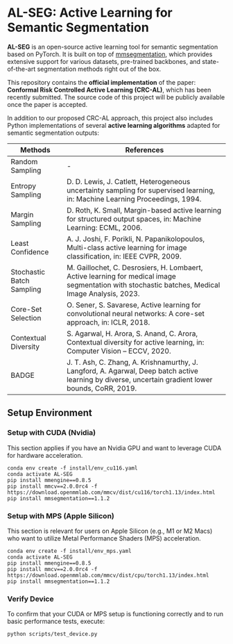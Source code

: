 # AL-SEG: Active Learning for Semantic Segmentation #

**AL-SEG** is an open-source active learning tool for semantic segmentation based on PyTorch. It is built on top of [mmsegmentation](https://github.com/open-mmlab/mmsegmentation), which provides extensive support for various datasets, pre-trained backbones, and state-of-the-art segmentation methods right out of the box.

This repository contains the **official implementation** of the paper:
**Conformal Risk Controlled Active Learning (CRC-AL)**, which has been recently submitted. The source code of this project will be publicly available once the paper is accepted.

In addition to our proposed CRC-AL approach, this project also includes Python implementations of several **active learning algorithms** adapted for semantic segmentation outputs:

| Methods                   | References                                                                                                                                          |
|---------------------------|-----------------------------------------------------------------------------------------------------------------------------------------------------|
| Random Sampling           | -                                                                                                                                                   |
| Entropy Sampling          | D. D. Lewis, J. Catlett, Heterogeneous uncertainty sampling for supervised learning, in: Machine Learning Proceedings, 1994.                        |
| Margin Sampling           | D. Roth, K. Small, Margin-based active learning for structured output spaces, in: Machine Learning: ECML, 2006.                                     |
| Least Confidence          | A. J. Joshi, F. Porikli, N. Papanikolopoulos, Multi-class active learning for image classification, in: IEEE CVPR, 2009.                            |
| Stochastic Batch Sampling | M. Gaillochet, C. Desrosiers, H. Lombaert, Active learning for medical image segmentation with stochastic batches, Medical Image Analysis, 2023.    |
| Core-Set Selection        | O. Sener, S. Savarese, Active learning for convolutional neural networks: A core-set approach, in: ICLR, 2018.                                      |
| Contextual Diversity      | S. Agarwal, H. Arora, S. Anand, C. Arora, Contextual diversity for active learning, in: Computer Vision – ECCV, 2020.                               |
| BADGE                     | J. T. Ash, C. Zhang, A. Krishnamurthy, J. Langford, A. Agarwal, Deep batch active learning by diverse, uncertain gradient lower bounds, CoRR, 2019. |

## Setup Environment ##

### Setup with CUDA (Nvidia) ###

This section applies if you have an Nvidia GPU and want to leverage CUDA for hardware acceleration.

```shell
conda env create -f install/env_cu116.yaml
conda activate AL-SEG
pip install mmengine==0.8.5
pip install mmcv==2.0.0rc4 -f https://download.openmmlab.com/mmcv/dist/cu116/torch1.13/index.html
pip install mmsegmentation==1.1.2
```

### Setup with MPS (Apple Silicon) ###

This section is relevant for users on Apple Silicon (e.g., M1 or M2 Macs) who want to utilize Metal Performance Shaders (MPS) acceleration.

```shell
conda env create -f install/env_mps.yaml
conda activate AL-SEG
pip install mmengine==0.8.5
pip install mmcv==2.0.0rc4 -f https://download.openmmlab.com/mmcv/dist/cpu/torch1.13/index.html
pip install mmsegmentation==1.1.2
```

### Verify Device ###

To confirm that your CUDA or MPS setup is functioning correctly and to run basic performance tests, execute:

```shell
python scripts/test_device.py
```
